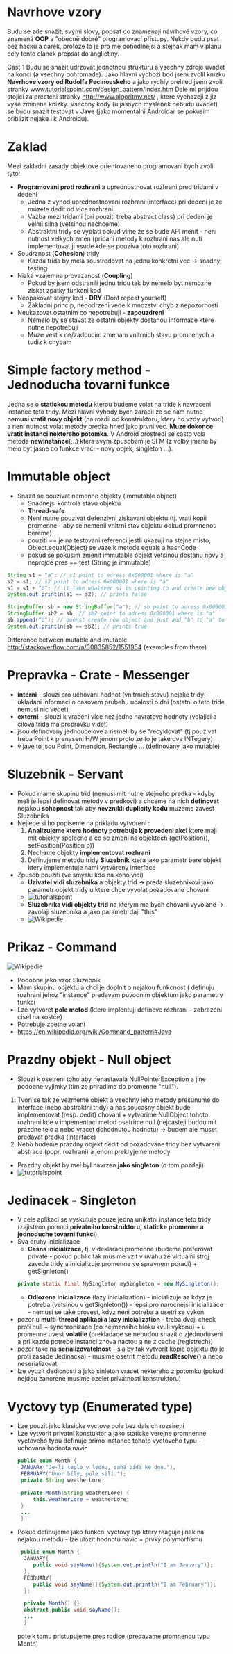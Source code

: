 # Navrhove vzory
Budu se zde snažit, svými slovy, popsat co znamenají návrhové vzory, co znamená **OOP** a "obecně dobré" programovací přístupy. Nekdy budu psat bez hacku a carek, protoze to je pro me pohodlnejsi a stejnak mam v planu cely tento clanek prepsat do anglictiny.

Cast 1
Budu se snazit udrzovat jednotnou strukturu a vsechny zdroje uvadet na konci (a vsechny pohromade). Jako hlavni vychozi bod jsem zvolil knizku **Navrhove vzory od Rudolfa Pecinovskeho** a jako rychly prehled jsem zvolil stranky www.tutorialspoint.com/design_pattern/index.htm Dale mi prijdou stojici za precteni stranky http://www.algoritmy.net/ , ktere vychazeji z jiz vyse zminene knizky. Vsechny kody (u jasnych myslenek nebudu uvadet) se budu snazit testovat v **Jave** (jako momentalni Androidar se pokusim priblizit nejake i k Androidu).

# Zaklad
Mezi zakladni zasady objektove orientovaneho programovani bych zvolil tyto:
* **Programovani proti rozhrani** a uprednostnovat rozhrani pred tridami v dedeni
  * Jedna z vyhod uprednostnovani rozhrani (interface) pri dedeni je ze muzete dedit od vice rozhrani
  * Vazba mezi tridami (pri pouziti treba abstract class) pri dedeni je velmi silna (vetsinou nechceme)
  * Abstraktni tridy se vyplati pokud vime ze se bude API menit - neni nutnost velkych zmen (pridani metody k rozhrani nas ale nuti implementovat ji vsude kde se pouziva toto rozhrani)
* Soudrznost (**Cohesion**) tridy
  * Kazda trida by mela soustredovat na jednu konkretni vec -> snadny testing
* Nizka vzajemna provazanost (**Coupling**)
  * Pokud by jsem odstranili jednu tridu tak by nemelo byt nemozne ziskat zpatky funkcni kod
* Neopakovat stejny kod - **DRY** (Dont repeat yourself)
  * Zakladni princip, nedodrzeni vede k mnozstvi chyb z nepozornosti
* Neukazovat ostatnim co nepotrebuji - **zapouzdreni**
  * Nemelo by se stavat ze ostatni objekty dostanou informace ktere nutne nepotrebuji
  * Muze vest k ne/zadoucim zmenam vnitrnich stavu promnenych a tudiz k chybam

# Simple factory method - Jednoducha tovarni funkce
Jedna se o **statickou metodu** kterou budeme volat na tride k navraceni instance teto tridy. Mezi hlavni vyhody bych zaradil ze se nam nutne **nemusi vratit novy objekt** (na rozdil od konstruktoru, ktery ho vzdy vytvori) a neni nutnost volat metody predka hned jako prvni vec. **Muze dokonce vratit instanci nektereho potomka**. V Android prostredi se casto vola metoda **newInstance**(...) ktera svym zpusobem je SFM (z volby jmena by melo byt jasne co funkce vraci - novy objek, singleton ...).

#  Immutable object
* Snazit se pouzivat nemenne objekty (immutable object)
  * Snadnejsi kontrola stavu objektu
  * **Thread-safe**
  * Neni nutne pouzivat defenzivni ziskavani objektu (tj. vrati kopii promenne - aby se nemenil vnitrni stav objektu odkud promnenou bereme)
  * pouziti == je na testovani referenci jestli ukazuji na stejne misto, Object.equal(Object) se vaze k metode equals a hashCode
  * pokud se pokusim zmenit immutable objekt vetsinou dostanu novy a neprojde pres == test (String je immutable)
```Java
String s1 = "a"; // s1 point to adress 0x000001 where is "a"
s2 = s1; // s2 point to adress 0x000001 where is "a"
s1 = s1 + "b"; // it take whatever s1 is pointing to and create new object at adress 0x000002 and add "b"
System.out.println(s1 == s2); // prints false
```
```Java
StringBuffer sb = new StringBuffer("a"); // sb point to adress 0x000001 where is "a"
StringBuffer sb2 = sb; // sb2 point to adress 0x000001 where is "a"
sb.append("b"); // doenst create new object and just add "b" to "a" to get "ab"
System.out.println(sb == sb2); // prints true
```
Difference between mutable and imutable http://stackoverflow.com/a/30835852/1551954 (examples from there)
# Prepravka - Crate - Messenger
* **interni** - slouzi pro uchovani hodnot (vnitrnich stavu) nejake tridy - ukladani informaci o casovem prubehu udalosti o dni (ostatni o teto tride nemusi nic vedet)
* **externi** - slouzi k vraceni vice nez jedne navratove hodnoty (volajici a cilova trida ma prepravku videt)
* jsou definovany jednoucelove a nemeli by se "recyklovat" (tj pouzivat treba Point k prenaseni H/W jenom proto ze to je take dva INTegery)
* v jave to jsou Point, Dimension, Rectangle ... (definovany jako mutable)

# Sluzebnik - Servant
* Pokud mame skupinu trid (nemusi mit nutne stejneho predka - kdyby meli je lepsi definovat metody v predkovi) a chceme na nich **definovat** nejakou **schopnost** tak aby **nevznikli duplicity kodu** muzeme zavest Sluzebnika
* Nejlepe si ho popiseme na prikladu vytvoreni : 
  1. **Analizujeme ktere hodnoty potrebuje k provedeni akci** ktere maji mit objekty spolecne a co se zmeni na objektech (getPosition(), setPosition(Position p))
  2. Nechame objekty **implementovat rozhrani**
  3. Definujeme metodu tridy **Sluzebnik** ktera jako parametr bere objekt ktery implementuje nami vytvoreny interface
* Zpusob pouziti (ve smyslu kdo na koho vidi)
  * **Uzivatel vidi sluzebnika** a objekty trid -> preda sluzebnikovi jako parametr objekt tridy u ktere chce vyvolat pozadovane chovani
  * ![tutorialspoint](https://upload.wikimedia.org/wikipedia/commons/3/38/DesignPatternServantFigure1.png "Uzivatel vidi sluzebnika")
  * **Sluzebnika vidi objekty trid** na kterym ma bych chovani vyvolane -> zavolaji sluzebnika a jako parametr daji "this"
  * ![Wikipedie](https://upload.wikimedia.org/wikipedia/commons/4/41/DesignPatternServantFigure2.png "Sluzebnika vidi objekty trid")

# Prikaz - Command
![Wikipedie](http://www.tutorialspoint.com/design_pattern/images/command_pattern_uml_diagram.jpg "Prikaz")
* Podobne jako vzor Sluzebnik
* Mam skupinu objektu a chci je doplnit o nejakou funkcnost ( definuju rozhrani jehoz "instance" predavam puvodnim objektum jako parametry funkci
* Lze vytvoret **pole metod** (ktere implentuji definove rozhrani - zobrazeni cisel na kostce)
* Potrebuje zpetne volani
* https://en.wikipedia.org/wiki/Command_pattern#Java

# Prazdny objekt - Null object
* Slouzi k osetreni toho aby nenastavala NullPointerException a jine podobne vyjimky (tim ze priradime do promenne "null"). 
 1. Tvori se tak ze vezmeme objekt a vsechny jeho metody presunume do interface (nebo abstraktni tridy) a nas soucasny objekt bude implementovat (resp. dedit) chovani + vytvorime NullObject tohoto rozhrani kde v impementaci metod osetrime null (nejcasteji budou mit prazdne telo a nebo vracet dohodnutou hodnotu) -> budem ale muset predavat predka (interface)
 2. Nebo budeme prazdny objekt dedit od pozadovane tridy bez vytvareni abstrace (popr. rozhrani) a jenom prekryjeme metody
*  Prazdny objekt by mel byl navrzen **jako singleton** (o tom pozdeji)
*  ![tutorialspoint](http://www.tutorialspoint.com/design_pattern/images/null_pattern_uml_diagram.jpg "Prazdny objekt")

# Jedinacek - Singleton
* V cele aplikaci se vyskutuje pouze jedna unikatni instance teto tridy (zajisteno pomoci **privatniho konstruktoru, staticke promenne a jednoduche tovarni funkci**)
* Sva druhy inicializace
  * **Casna inicializace**, tj. v deklaraci promenne (budeme preferovat private - pokud public tak musime vzit v uvahu ze virtualni stroj zavede tridy a inicializuje promenne ve spravnem poradi) + getSignleton() 
   ```Java
   private static final MySingleton mySingleton = new MySingleton();
   ```
  * **Odlozena inicializace** (lazy inicialization) - inicializuje az kdyz je potreba (vetsinou v getSignleton()) - lepsi pro narocnejsi inicializace - nemusi se take provest, kdyz neni potreba a usetri se vykon
* pozor u **multi-thread aplikaci a lazy inicialization** - treba dvoji check proti null + synchronizace (co nejmensiho bloku kvuli vykonu) + u promenne uvest **volatile** (prekladace se nebudou snazit o zjednoduseni a pri kazde potrebe instanci znova nactou a ne z cache (registrech))
* pozor take na **serializovatelnost** - sla by tak vytvorit kopie objektu (to je proti zasade Jedinacka) - musime osetrit metodu **readResolve()** a nebo neserializovat
* lze vyuzit dedicnosti a jako sinleton vracet nektereho z potomku (pokud nejdou zanorene musime ozelet privatnosti konstruktoru)

# Vyctovy typ (Enumerated type)
* Lze pouzit jako klasicke vyctove pole bez dalsich rozsireni
* Lze vytvorit privatni konstuktor a jako staticke verejne promnenne vyctoveho typu definuje primo instance tohoto vyctoveho typu - uchovana hodnota navic
   ```Java
   public enum Month {
    JANUARY("Je-li teplo v lednu, sahá bída ke dnu."),
    FEBRUARY("Únor bílý, pole sílí.");
    private String weatherLore;

    private Month(String weatherLore) {
        this.weatherLore = weatherLore;
    }
    ...
    }
   ```
* Pokud definujeme jako funkcni vyctovy typ ktery reaguje jinak na nejakou metodu - lze ulozit hodnotu navic + prvky polymorfismu
  ```Java
   public enum Month {
    JANUARY{
       public void sayName(){System.out.println("I am January")};
    },
    FEBRUARY{
       public void sayName(){System.out.println("I am February")};
    };

    private Month() {}
    abstract public void sayName();
    ...
    }
   ```
   pote k tomu pristupujeme pres rodice (predavame promnenou typu Month)

